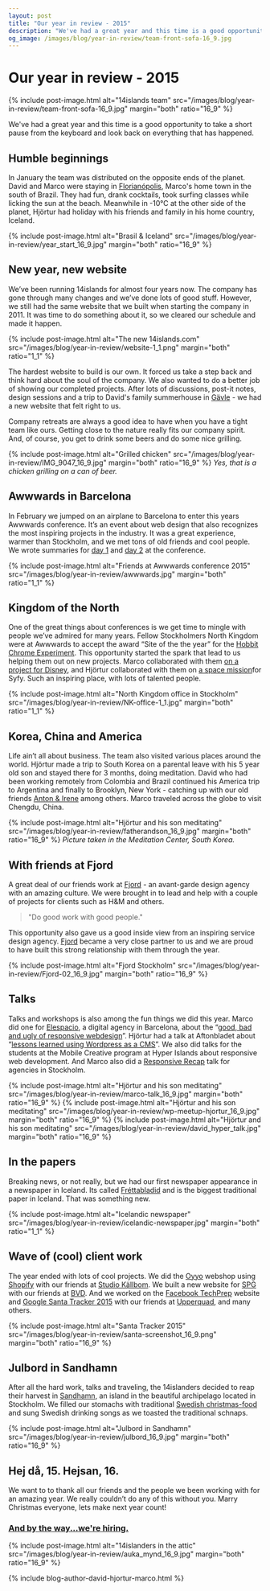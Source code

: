 ```yaml
---
layout: post
title: "Our year in review - 2015"
description: "We've had a great year and this time is a good opportunity to take a short pause from the keyboard and look back on everything that has happened."
og_image: /images/blog/year-in-review/team-front-sofa-16_9.jpg
---
```


# Our year in review - 2015

{% include post-image.html alt="14islands team" src="/images/blog/year-in-review/team-front-sofa-16_9.jpg" margin="both" ratio="16_9" %}

We've had a great year and this time is a good opportunity to take a short pause from the keyboard and look back on everything that has happened.


## Humble beginnings

In January the team was distributed on the opposite ends of the planet. David and Marco were staying in [Florianópolis](https://www.google.se/maps/place/Florian%C3%B3polis+-+State+of+Santa+Catarina,+Brazil/@-27.6141654,-48.6229081,11z/data=!3m1!4b1!4m2!3m1!1s0x952749bfe17eb89f:0xd3d6e34c9fba2a18), Marco's home town in the south of Brazil. They had fun, drank cocktails, took surfing classes while licking the sun at the beach.  Meanwhile in -10°C at the other side of the planet, Hjörtur had holiday with his friends and family in his home country, Iceland.

{% include post-image.html alt="Brasil & Iceland" src="/images/blog/year-in-review/year_start_16_9.jpg" margin="both" ratio="16_9" %}

## New year, new website

We’ve been running 14islands for almost four years now. The company has gone through many changes and we’ve done lots of good stuff.  However, we still had the same website that we built when starting the company in 2011.  It was time to do something about it, so we cleared our schedule and made it happen.

{% include post-image.html alt="The new 14islands.com" src="/images/blog/year-in-review/website-1_1.png" margin="both" ratio="1_1" %}

The hardest website to build is our own. It forced us take a step back and think hard about the soul of the company. We also wanted to do a better job of showing our completed projects. After lots of discussions, post-it notes, design sessions and a trip to David's family summerhouse in [Gävle](https://www.google.se/maps/place/G%C3%A4vle/@60.6878237,17.1196136,12z/data=!3m1!4b1!4m2!3m1!1s0x4660c2ffbb3b088d:0x4034506de8c8360) - we had a new website that felt right to us.

Company retreats are always a good idea to have when you have a tight team like ours. Getting close to the nature really fits our company spirit. And, of course, you get to drink some beers and do some nice grilling.

{% include post-image.html alt="Grilled chicken" src="/images/blog/year-in-review/IMG_9047_16_9.jpg" margin="both" ratio="16_9" %}
_Yes, that is a chicken grilling on a can of beer._


## Awwwards in Barcelona

In February we jumped on an airplane to Barcelona to enter this years Awwwards conference. It’s an event about web design that also recognizes the most inspiring projects in the industry. It was a great experience, warmer than Stockholm, and we met tons of old friends and cool people. We wrote summaries for [day 1](http://14islands.com/blog/2015/02/27/awwwards-conference-first-day/) and [day 2](http://14islands.com/blog/2015/02/27/awwwards-conference-first-day/) at the conference.

{% include post-image.html alt="Friends at Awwwards conference 2015" src="/images/blog/year-in-review/awwwards.jpg" margin="both" ratio="1_1" %}


## Kingdom of the North

One of the great things about conferences is we get time to mingle with people we’ve admired for many years. Fellow Stockholmers North Kingdom were at Awwwards to accept the award “Site of the the year” for the [Hobbit Chrome Experiment](http://www.northkingdom.com/cases/a-journey-through-middle-earth/).  This opportunity started the spark that lead to us helping them out on new projects. Marco collaborated with them [on a project for Disney](http://www.northkingdom.com/cases/finding-new-fantasyland/), and Hjörtur collaborated with them on [a space mission](http://www.syfy.com/theexpanse/enterthefuture/)for Syfy. Such an inspiring place, with lots of talented people.

{% include post-image.html alt="North Kingdom office in Stockholm" src="/images/blog/year-in-review/NK-office-1_1.jpg" margin="both" ratio="1_1" %}


## Korea, China and America

Life ain’t all about business. The team also visited various places around the world.  Hjörtur made a trip to South Korea  on a parental leave with his 5 year old son and stayed there for 3 months, doing meditation. David who had been working remotely from Colombia and Brazil continued his America trip to Argentina and finally to Brooklyn, New York - catching up with our old friends [Anton & Irene](http://antonandirene.com/) among others. Marco traveled across the globe to visit Chengdu, China.

{% include post-image.html alt="Hjörtur and his son meditating" src="/images/blog/year-in-review/fatherandson_16_9.jpg" margin="both" ratio="16_9" %}
_Picture taken in the Meditation Center, South Korea._


## With friends at Fjord

A great deal of our friends work at [Fjord](www.fjordnet.se) - an avant-garde design agency with an amazing culture. We were brought in to lead and help with a couple of projects for clients such as H&M and others.

> "Do good work with good people."

This opportunity also gave us a good inside view from an inspiring service design agency. [Fjord](www.fjordnet.se) became a very close partner to us and we are proud to have built this strong relationship with them through the year.

{% include post-image.html alt="Fjord Stockholm" src="/images/blog/year-in-review/Fjord-02_16_9.jpg" margin="both" ratio="16_9" %}


## Talks

Talks and workshops is also among the fun things we did this year. Marco did one for [Elespacio](http://www.elespacio.net/), a digital agency in Barcelona, about the “[good, bad and ugly of responsive webdesign](http://14islands.com/blog/2015/03/06/the-good-the-bad-and-the-ugly-with-responsive-web-design/)”. Hjörtur had a talk at Aftonbladet about  “[lessons learned using Wordpress as a CMS](http://14islands.com/blog/2015/03/12/wordpress-as-a-cms/)”.  We also did talks for the students at the Mobile Creative program at Hyper Islands about responsive web development. And Marco also did a [Responsive Recap](http://14islands.com/blog/2015/10/16/responsive-web-design-recap/) talk for agencies in Stockholm.

{% include post-image.html alt="Hjörtur and his son meditating" src="/images/blog/year-in-review/marco-talk_16_9.jpg" margin="both" ratio="16_9" %}
{% include post-image.html alt="Hjörtur and his son meditating" src="/images/blog/year-in-review/wp-meetup-hjortur_16_9.jpg" margin="both" ratio="16_9" %}
{% include post-image.html alt="Hjörtur and his son meditating" src="/images/blog/year-in-review/david_hyper_talk.jpg" margin="both" ratio="16_9" %}


## In the papers

Breaking news, or not really, but we had our first newspaper appearance in a newspaper in Iceland. Its called [Fréttabladid](http://www.visir.is/section/FRETTABLADID) and is the biggest traditional paper in Iceland. That was something new.

{% include post-image.html alt="Icelandic newspaper" src="/images/blog/year-in-review/icelandic-newspaper.jpg" margin="both" ratio="1_1" %}


## Wave of (cool) client work

The year ended with lots of cool projects. We did the [Oyyo](http://oyyo.se/) webshop using [Shopify](https://shopify.com) with our friends at [Studio Källbom](http://www.studiokallbom.se/). We built a new website for [SPG](http://spg.se/) with our friends at [BVD](http://bvd.se/). And we worked on the [Facebook TechPrep](https://techprep.fb.com/) website and [Google Santa Tracker 2015](https://santatracker.google.com/#village) with our friends at [Upperquad](http://upperquad.com/), and many others.

{% include post-image.html alt="Santa Tracker 2015" src="/images/blog/year-in-review/santa-screenshot_16_9.png" margin="both" ratio="16_9" %}


## Julbord in Sandhamn

After all the hard work, talks and traveling, the 14islanders decided to reap their harvest in [Sandhamn](https://en.wikipedia.org/wiki/Sandhamn), an island in the beautiful archipelago located in Stockholm. We filled our stomachs with traditional [Swedish christmas-food](https://sweden.se/culture-traditions/christmas/) and sung Swedish drinking songs as we toasted the traditional schnaps.

{% include post-image.html alt="Julbord in Sandhamn" src="/images/blog/year-in-review/julbord_16_9.jpg" margin="both" ratio="16_9" %}

## Hej då, 15. Hejsan, 16.

We want to to thank all our friends and the people we been working with for an amazing year. We really couldn’t do any of this without you.  Marry Christmas everyone, lets make next year count!

### [And by the way...we're hiring.](http://14islands.com/blog/2015/12/08/open-position-creative-web-developer/)

{% include post-image.html alt="14islanders in the attic" src="/images/blog/year-in-review/auka_mynd_16_9.jpg" margin="both" ratio="16_9" %}


{% include blog-author-david-hjortur-marco.html %}
